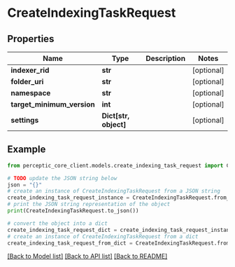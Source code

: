 # CreateIndexingTaskRequest


## Properties

Name | Type | Description | Notes
------------ | ------------- | ------------- | -------------
**indexer_rid** | **str** |  | [optional] 
**folder_uri** | **str** |  | [optional] 
**namespace** | **str** |  | [optional] 
**target_minimum_version** | **int** |  | [optional] 
**settings** | **Dict[str, object]** |  | [optional] 

## Example

```python
from perceptic_core_client.models.create_indexing_task_request import CreateIndexingTaskRequest

# TODO update the JSON string below
json = "{}"
# create an instance of CreateIndexingTaskRequest from a JSON string
create_indexing_task_request_instance = CreateIndexingTaskRequest.from_json(json)
# print the JSON string representation of the object
print(CreateIndexingTaskRequest.to_json())

# convert the object into a dict
create_indexing_task_request_dict = create_indexing_task_request_instance.to_dict()
# create an instance of CreateIndexingTaskRequest from a dict
create_indexing_task_request_from_dict = CreateIndexingTaskRequest.from_dict(create_indexing_task_request_dict)
```
[[Back to Model list]](../README.md#documentation-for-models) [[Back to API list]](../README.md#documentation-for-api-endpoints) [[Back to README]](../README.md)


